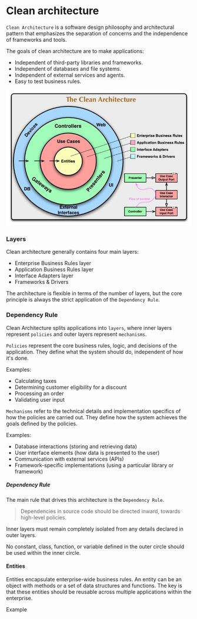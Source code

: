 # Clean architecture

`Clean Architecture` is a software design philosophy and architectural pattern that emphasizes the separation of concerns and the independence of frameworks and tools. 

The goals of clean architecture are to make applications:

- Independent of third-party libraries and frameworks.
- Independent of databases and file systems.
- Independent of external services and agents.
- Easy to test business rules.

![clean arhitecture](images/clean-arhitecture.jpg)

### Layers

Clean architecture generally contains four main layers:

- Enterprise Business Rules layer
- Application Business Rules layer
- Interface Adapters layer
- Frameworks & Drivers

The architecture is flexible in terms of the number of layers, but the core principle is always the strict application of the `Dependency Rule`.

### Dependency Rule
Clean Architecture splits applications into `layers`, where inner layers represent `policies` and outer layers represent `mechanisms`.

`Policies` represent the core business rules, logic, and decisions of the application. They define what the system should do, independent of how it's done.   

Examples:
- Calculating taxes
- Determining customer eligibility for a discount
- Processing an order   
- Validating user input

`Mechanisms` refer to the technical details and implementation specifics of how the policies are carried out. They define how the system achieves the goals defined by the policies.

Examples:
- Database interactions (storing and retrieving data)
- User interface elements (how data is presented to the user)
- Communication with external services (APIs)
- Framework-specific implementations (using a particular library or framework)

##### Dependency Rule
The main rule that drives this architecture is the `Dependency Rule`.
> Dependencies in source code should be directed inward, towards high-level policies.

Inner layers must remain completely isolated from any details declared in outer layers.

No constant, class, function, or variable defined in the outer circle should be used within the inner circle.


#### Entities

Entities encapsulate enterprise-wide business rules. An entity can be an object with methods or a set of data structures and functions. The key is that these entities should be reusable across multiple applications within the enterprise.

Example

<hidden style="display:none">
@startuml

interface IEntity
interface IAggregateRootEntity

IEntity <|-- IAggregateRootEntity

class CustomerEntity {
  Guid id 
  Address address 
  string firstName 
  string secondName 

  void ChangeName(string firstName, string secondName)
  void UpdateCustomerAddress(Address address)
}
IAggregateRootEntity <|-- CustomerEntity

class Address {
  string country
  string city
  string address

  Address(string country, string city, string address)
}

CustomerEntity *-- Address

class OrderEntity
{
  Guid id
  Guid custromerId
  IReadOnlyList<Guid> ProductIds
  decimal totalPrice 
  Discount discount

  void MakeDicount(decimal discount)
  void AddProduct(Guid productId) 
}

IAggregateRootEntity <|-- OrderEntity

class DiscountEntity{
  Guid id
  decimal discount
  void MakeDicount(decimal discount)
}

IEntity <|-- DiscountEntity
OrderEntity *-- DiscountEntity

class ProductEntity{
  id: Guid
  name: string 
  price: decimal

  void ChangePrice(decimal price)
}

IAggregateRootEntity <|-- ProductEntity

@enduml
</hidden>



<svg xmlns="http://www.w3.org/2000/svg" xmlns:xlink="http://www.w3.org/1999/xlink" contentStyleType="text/css" data-diagram-type="CLASS" height="565px" preserveAspectRatio="none" style="width:1054px;height:565px;background:#FFFFFF;" version="1.1" viewBox="0 0 1054 565" width="1054px" zoomAndPan="magnify"><defs/><g><!--class IEntity--><g id="elem_IEntity"><rect codeLine="1" fill="#F1F1F1" height="48" id="IEntity" rx="2.5" ry="2.5" style="stroke:#181818;stroke-width:0.5;" width="77.001" x="778.49" y="7"/><ellipse cx="793.49" cy="23" fill="#B4A7E5" rx="11" ry="11" style="stroke:#181818;stroke-width:1;"/><path d="M789.4119,18.7656 L789.4119,16.6094 L796.8025,16.6094 L796.8025,18.7656 L794.3338,18.7656 L794.3338,26.8438 L796.8025,26.8438 L796.8025,29 L789.4119,29 L789.4119,26.8438 L791.8806,26.8438 L791.8806,18.7656 L789.4119,18.7656 Z " fill="#000000"/><text fill="#000000" font-family="sans-serif" font-size="14" font-style="italic" lengthAdjust="spacing" textLength="45.001" x="807.49" y="27.8467">IEntity</text><line style="stroke:#181818;stroke-width:0.5;" x1="779.49" x2="854.491" y1="39" y2="39"/><line style="stroke:#181818;stroke-width:0.5;" x1="779.49" x2="854.491" y1="47" y2="47"/></g><!--class IAggregateRootEntity--><g id="elem_IAggregateRootEntity"><rect codeLine="2" fill="#F1F1F1" height="48" id="IAggregateRootEntity" rx="2.5" ry="2.5" style="stroke:#181818;stroke-width:0.5;" width="182.6367" x="639.67" y="115"/><ellipse cx="654.67" cy="131" fill="#B4A7E5" rx="11" ry="11" style="stroke:#181818;stroke-width:1;"/><path d="M650.5919,126.7656 L650.5919,124.6094 L657.9825,124.6094 L657.9825,126.7656 L655.5138,126.7656 L655.5138,134.8438 L657.9825,134.8438 L657.9825,137 L650.5919,137 L650.5919,134.8438 L653.0606,134.8438 L653.0606,126.7656 L650.5919,126.7656 Z " fill="#000000"/><text fill="#000000" font-family="sans-serif" font-size="14" font-style="italic" lengthAdjust="spacing" textLength="150.6367" x="668.67" y="135.8467">IAggregateRootEntity</text><line style="stroke:#181818;stroke-width:0.5;" x1="640.67" x2="821.3067" y1="147" y2="147"/><line style="stroke:#181818;stroke-width:0.5;" x1="640.67" x2="821.3067" y1="155" y2="155"/></g><!--class CustomerEntity--><g id="elem_CustomerEntity"><rect codeLine="6" fill="#F1F1F1" height="145.7813" id="CustomerEntity" rx="2.5" ry="2.5" style="stroke:#181818;stroke-width:0.5;" width="409.9746" x="7" y="231.15"/><ellipse cx="153.2993" cy="247.15" fill="#ADD1B2" rx="11" ry="11" style="stroke:#181818;stroke-width:1;"/><path d="M156.2681,252.7906 Q155.6899,253.0875 155.0493,253.2281 Q154.4087,253.3844 153.7056,253.3844 Q151.2056,253.3844 149.8774,251.7437 Q148.5649,250.0875 148.5649,246.9625 Q148.5649,243.8375 149.8774,242.1812 Q151.2056,240.525 153.7056,240.525 Q154.4087,240.525 155.0493,240.6812 Q155.7056,240.8375 156.2681,241.1344 L156.2681,243.8531 Q155.6431,243.275 155.0493,243.0094 Q154.4556,242.7281 153.8306,242.7281 Q152.4868,242.7281 151.7993,243.8062 Q151.1118,244.8687 151.1118,246.9625 Q151.1118,249.0562 151.7993,250.1344 Q152.4868,251.1969 153.8306,251.1969 Q154.4556,251.1969 155.0493,250.9312 Q155.6431,250.65 156.2681,250.0719 L156.2681,252.7906 Z " fill="#000000"/><text fill="#000000" font-family="sans-serif" font-size="14" lengthAdjust="spacing" textLength="108.876" x="173.7993" y="251.9967">CustomerEntity</text><line style="stroke:#181818;stroke-width:0.5;" x1="8" x2="415.9746" y1="263.15" y2="263.15"/><text fill="#000000" font-family="sans-serif" font-size="14" lengthAdjust="spacing" textLength="49.7246" x="13" y="280.1451">Guid id</text><text fill="#000000" font-family="sans-serif" font-size="14" lengthAdjust="spacing" textLength="116.0674" x="13" y="296.442">Address address</text><text fill="#000000" font-family="sans-serif" font-size="14" lengthAdjust="spacing" textLength="113.2988" x="13" y="312.7389">string firstName</text><text fill="#000000" font-family="sans-serif" font-size="14" lengthAdjust="spacing" textLength="135.8711" x="13" y="329.0357">string secondName</text><line style="stroke:#181818;stroke-width:0.5;" x1="8" x2="415.9746" y1="336.3375" y2="336.3375"/><text fill="#000000" font-family="sans-serif" font-size="14" lengthAdjust="spacing" textLength="397.9746" x="13" y="353.3326">void ChangeName(string firstName, string secondName)</text><text fill="#000000" font-family="sans-serif" font-size="14" lengthAdjust="spacing" textLength="336.082" x="13" y="369.6295">void UpdateCustomerAddress(Address address)</text></g><!--class Address--><g id="elem_Address"><rect codeLine="17" fill="#F1F1F1" height="113.1875" id="Address" rx="2.5" ry="2.5" style="stroke:#181818;stroke-width:0.5;" width="365.1582" x="29.41" y="445.08"/><ellipse cx="179.5853" cy="461.08" fill="#ADD1B2" rx="11" ry="11" style="stroke:#181818;stroke-width:1;"/><path d="M182.554,466.7206 Q181.9759,467.0175 181.3353,467.1581 Q180.6947,467.3144 179.9915,467.3144 Q177.4915,467.3144 176.1634,465.6738 Q174.8509,464.0175 174.8509,460.8925 Q174.8509,457.7675 176.1634,456.1113 Q177.4915,454.455 179.9915,454.455 Q180.6947,454.455 181.3353,454.6113 Q181.9915,454.7675 182.554,455.0644 L182.554,457.7831 Q181.929,457.205 181.3353,456.9394 Q180.7415,456.6581 180.1165,456.6581 Q178.7728,456.6581 178.0853,457.7363 Q177.3978,458.7988 177.3978,460.8925 Q177.3978,462.9863 178.0853,464.0644 Q178.7728,465.1269 180.1165,465.1269 Q180.7415,465.1269 181.3353,464.8613 Q181.929,464.58 182.554,464.0019 L182.554,466.7206 Z " fill="#000000"/><text fill="#000000" font-family="sans-serif" font-size="14" lengthAdjust="spacing" textLength="56.3076" x="200.0853" y="465.9267">Address</text><line style="stroke:#181818;stroke-width:0.5;" x1="30.41" x2="393.5682" y1="477.08" y2="477.08"/><text fill="#000000" font-family="sans-serif" font-size="14" lengthAdjust="spacing" textLength="98.1777" x="35.41" y="494.0751">string country</text><text fill="#000000" font-family="sans-serif" font-size="14" lengthAdjust="spacing" textLength="70" x="35.41" y="510.372">string city</text><text fill="#000000" font-family="sans-serif" font-size="14" lengthAdjust="spacing" textLength="99.9482" x="35.41" y="526.6689">string address</text><line style="stroke:#181818;stroke-width:0.5;" x1="30.41" x2="393.5682" y1="533.9706" y2="533.9706"/><text fill="#000000" font-family="sans-serif" font-size="14" lengthAdjust="spacing" textLength="353.1582" x="35.41" y="550.9657">Address(string country, string city, string address)</text></g><!--class OrderEntity--><g id="elem_OrderEntity"><rect codeLine="27" fill="#F1F1F1" height="162.0781" id="OrderEntity" rx="2.5" ry="2.5" style="stroke:#181818;stroke-width:0.5;" width="267.7598" x="452.11" y="223"/><ellipse cx="541.2882" cy="239" fill="#ADD1B2" rx="11" ry="11" style="stroke:#181818;stroke-width:1;"/><path d="M544.257,244.6406 Q543.6788,244.9375 543.0382,245.0781 Q542.3976,245.2344 541.6945,245.2344 Q539.1945,245.2344 537.8663,243.5938 Q536.5538,241.9375 536.5538,238.8125 Q536.5538,235.6875 537.8663,234.0313 Q539.1945,232.375 541.6945,232.375 Q542.3976,232.375 543.0382,232.5313 Q543.6945,232.6875 544.257,232.9844 L544.257,235.7031 Q543.632,235.125 543.0382,234.8594 Q542.4445,234.5781 541.8195,234.5781 Q540.4757,234.5781 539.7882,235.6563 Q539.1007,236.7188 539.1007,238.8125 Q539.1007,240.9063 539.7882,241.9844 Q540.4757,243.0469 541.8195,243.0469 Q542.4445,243.0469 543.0382,242.7813 Q543.632,242.5 544.257,241.9219 L544.257,244.6406 Z " fill="#000000"/><text fill="#000000" font-family="sans-serif" font-size="14" lengthAdjust="spacing" textLength="80.9033" x="561.7882" y="243.8467">OrderEntity</text><line style="stroke:#181818;stroke-width:0.5;" x1="453.11" x2="718.8698" y1="255" y2="255"/><text fill="#000000" font-family="sans-serif" font-size="14" lengthAdjust="spacing" textLength="49.7246" x="458.11" y="271.9951">Guid id</text><text fill="#000000" font-family="sans-serif" font-size="14" lengthAdjust="spacing" textLength="121.6455" x="458.11" y="288.292">Guid custromerId</text><text fill="#000000" font-family="sans-serif" font-size="14" lengthAdjust="spacing" textLength="230.9043" x="458.11" y="304.5889">IReadOnlyList&lt;Guid&gt; ProductIds</text><text fill="#000000" font-family="sans-serif" font-size="14" lengthAdjust="spacing" textLength="126.0547" x="458.11" y="320.8857">decimal totalPrice</text><text fill="#000000" font-family="sans-serif" font-size="14" lengthAdjust="spacing" textLength="125.4805" x="458.11" y="337.1826">Discount discount</text><line style="stroke:#181818;stroke-width:0.5;" x1="453.11" x2="718.8698" y1="344.4844" y2="344.4844"/><text fill="#000000" font-family="sans-serif" font-size="14" lengthAdjust="spacing" textLength="255.7598" x="458.11" y="361.4795">void MakeDicount(decimal discount)</text><text fill="#000000" font-family="sans-serif" font-size="14" lengthAdjust="spacing" textLength="230.1797" x="458.11" y="377.7764">void AddProduct(Guid productId)</text></g><!--class DiscountEntity--><g id="elem_DiscountEntity"><rect codeLine="41" fill="#F1F1F1" height="96.8906" id="DiscountEntity" rx="2.5" ry="2.5" style="stroke:#181818;stroke-width:0.5;" width="267.7598" x="683.11" y="453.23"/><ellipse cx="761.5729" cy="469.23" fill="#ADD1B2" rx="11" ry="11" style="stroke:#181818;stroke-width:1;"/><path d="M764.5416,474.8706 Q763.9635,475.1675 763.3229,475.3081 Q762.6823,475.4644 761.9791,475.4644 Q759.4791,475.4644 758.151,473.8237 Q756.8385,472.1675 756.8385,469.0425 Q756.8385,465.9175 758.151,464.2612 Q759.4791,462.605 761.9791,462.605 Q762.6823,462.605 763.3229,462.7612 Q763.9791,462.9175 764.5416,463.2144 L764.5416,465.9331 Q763.9166,465.355 763.3229,465.0894 Q762.7291,464.8081 762.1041,464.8081 Q760.7604,464.8081 760.0729,465.8862 Q759.3854,466.9487 759.3854,469.0425 Q759.3854,471.1362 760.0729,472.2144 Q760.7604,473.2769 762.1041,473.2769 Q762.7291,473.2769 763.3229,473.0112 Q763.9166,472.73 764.5416,472.1519 L764.5416,474.8706 Z " fill="#000000"/><text fill="#000000" font-family="sans-serif" font-size="14" lengthAdjust="spacing" textLength="102.334" x="782.0729" y="474.0767">DiscountEntity</text><line style="stroke:#181818;stroke-width:0.5;" x1="684.11" x2="949.8698" y1="485.23" y2="485.23"/><text fill="#000000" font-family="sans-serif" font-size="14" lengthAdjust="spacing" textLength="49.7246" x="689.11" y="502.2251">Guid id</text><text fill="#000000" font-family="sans-serif" font-size="14" lengthAdjust="spacing" textLength="119.2119" x="689.11" y="518.522">decimal discount</text><line style="stroke:#181818;stroke-width:0.5;" x1="684.11" x2="949.8698" y1="525.8238" y2="525.8238"/><text fill="#000000" font-family="sans-serif" font-size="14" lengthAdjust="spacing" textLength="255.7598" x="689.11" y="542.8189">void MakeDicount(decimal discount)</text></g><!--class ProductEntity--><g id="elem_ProductEntity"><rect codeLine="50" fill="#F1F1F1" height="113.1875" id="ProductEntity" rx="2.5" ry="2.5" style="stroke:#181818;stroke-width:0.5;" width="239.4863" x="755.24" y="247.45"/><ellipse cx="823.4421" cy="263.45" fill="#ADD1B2" rx="11" ry="11" style="stroke:#181818;stroke-width:1;"/><path d="M826.4109,269.0906 Q825.8328,269.3875 825.1921,269.5281 Q824.5515,269.6844 823.8484,269.6844 Q821.3484,269.6844 820.0203,268.0438 Q818.7078,266.3875 818.7078,263.2625 Q818.7078,260.1375 820.0203,258.4813 Q821.3484,256.825 823.8484,256.825 Q824.5515,256.825 825.1921,256.9813 Q825.8484,257.1375 826.4109,257.4344 L826.4109,260.1531 Q825.7859,259.575 825.1921,259.3094 Q824.5984,259.0281 823.9734,259.0281 Q822.6296,259.0281 821.9421,260.1063 Q821.2546,261.1688 821.2546,263.2625 Q821.2546,265.3563 821.9421,266.4344 Q822.6296,267.4969 823.9734,267.4969 Q824.5984,267.4969 825.1921,267.2313 Q825.7859,266.95 826.4109,266.3719 L826.4109,269.0906 Z " fill="#000000"/><text fill="#000000" font-family="sans-serif" font-size="14" lengthAdjust="spacing" textLength="94.582" x="843.9421" y="268.2967">ProductEntity</text><line style="stroke:#181818;stroke-width:0.5;" x1="756.24" x2="993.7263" y1="279.45" y2="279.45"/><text fill="#000000" font-family="sans-serif" font-size="14" lengthAdjust="spacing" textLength="54.4414" x="761.24" y="296.4451">id: Guid</text><text fill="#000000" font-family="sans-serif" font-size="14" lengthAdjust="spacing" textLength="89.0586" x="761.24" y="312.742">name: string</text><text fill="#000000" font-family="sans-serif" font-size="14" lengthAdjust="spacing" textLength="99.2031" x="761.24" y="329.0389">price: decimal</text><line style="stroke:#181818;stroke-width:0.5;" x1="756.24" x2="993.7263" y1="336.3406" y2="336.3406"/><text fill="#000000" font-family="sans-serif" font-size="14" lengthAdjust="spacing" textLength="227.4863" x="761.24" y="353.3357">void ChangePrice(decimal price)</text></g><!--reverse link IEntity to IAggregateRootEntity--><g id="link_IEntity_IAggregateRootEntity"><path codeLine="4" d="M786.7721,69.2505 C772.4421,86.9205 764.14,97.14 749.82,114.8 " fill="none" id="IEntity-backto-IAggregateRootEntity" style="stroke:#181818;stroke-width:1;"/><polygon fill="none" points="798.11,55.27,782.112,65.4712,791.4323,73.0297,798.11,55.27" style="stroke:#181818;stroke-width:1;"/></g><!--reverse link IAggregateRootEntity to CustomerEntity--><g id="link_IAggregateRootEntity_CustomerEntity"><path codeLine="15" d="M623.7333,168.0787 C564.8033,183.8687 503.63,201.09 434.99,223 C427.25,225.47 419.38,228.04 411.44,230.67 " fill="none" id="IAggregateRootEntity-backto-CustomerEntity" style="stroke:#181818;stroke-width:1;"/><polygon fill="none" points="641.12,163.42,622.1804,162.2831,625.2862,173.8742,641.12,163.42" style="stroke:#181818;stroke-width:1;"/></g><!--reverse link CustomerEntity to Address--><g id="link_CustomerEntity_Address"><path codeLine="25" d="M211.99,389.33 C211.99,411.65 211.99,423.87 211.99,444.89 " fill="none" id="CustomerEntity-backto-Address" style="stroke:#181818;stroke-width:1;"/><polygon fill="#181818" points="211.99,377.33,207.99,383.33,211.99,389.33,215.99,383.33,211.99,377.33" style="stroke:#181818;stroke-width:1;"/></g><!--reverse link IAggregateRootEntity to OrderEntity--><g id="link_IAggregateRootEntity_OrderEntity"><path codeLine="39" d="M698.2509,176.8129 C684.2409,192.5729 676.8,200.94 657.49,222.65 " fill="none" id="IAggregateRootEntity-backto-OrderEntity" style="stroke:#181818;stroke-width:1;"/><polygon fill="none" points="710.21,163.36,693.7666,172.8265,702.7352,180.7993,710.21,163.36" style="stroke:#181818;stroke-width:1;"/></g><!--reverse link IEntity to DiscountEntity--><g id="link_IEntity_DiscountEntity"><path codeLine="47" d="M870.1552,65.3521 C917.3252,96.7421 980.22,147.43 1011.99,223 C1039.9,289.41 1047.65,322.49 1011.99,385.08 C995.72,413.64 969.32,435.86 941.13,452.85 " fill="none" id="IEntity-backto-DiscountEntity" style="stroke:#181818;stroke-width:1;"/><polygon fill="none" points="855.17,55.38,866.8312,70.3472,873.4793,60.3571,855.17,55.38" style="stroke:#181818;stroke-width:1;"/></g><!--reverse link OrderEntity to DiscountEntity--><g id="link_OrderEntity_DiscountEntity"><path codeLine="48" d="M690.0981,393.2143 C717.1081,416.0843 736.5,432.51 760.44,452.78 " fill="none" id="OrderEntity-backto-DiscountEntity" style="stroke:#181818;stroke-width:1;"/><polygon fill="#181818" points="680.94,385.46,682.9342,392.3899,690.0981,393.2143,688.1038,386.2845,680.94,385.46" style="stroke:#181818;stroke-width:1;"/></g><!--reverse link IAggregateRootEntity to ProductEntity--><g id="link_IAggregateRootEntity_ProductEntity"><path codeLine="58" d="M763.5358,176.8513 C782.7458,198.6013 800.21,218.38 825.49,247 " fill="none" id="IAggregateRootEntity-backto-ProductEntity" style="stroke:#181818;stroke-width:1;"/><polygon fill="none" points="751.62,163.36,759.0387,180.8232,768.0328,172.8794,751.62,163.36" style="stroke:#181818;stroke-width:1;"/></g><!--SRC=[ZPBTQiCm38Nl_HI-J4Rx0gKCIZj6O5jBOGzWR3SpJUrYAuFIzTqdEtP-l7KC0d5EZgHFafK6QG-CIrezQL1m8MfGLdLjPSr0xes1-9j47rr-pUTtBBnXpj5rwy2Sf8t-Aw7qkLM2ueF7bH1Meel5DqeEhD8rFIZhu8sTv4XpaXijEX7LJuD9rXzCrz9hHHuv-nbNfh3tiq3S11SnYWod93VoMszTrzFEKhyfnNN0vgRLO2yZmVlxhrYC3ECefe6pSTmi2_EC91lo0zAjKjOEQsj5JphQGJfnJ61zXifBrLuoiTNDvKKvM7h38zrP8reEbN1e49Ah4sie663DpYeUjhHHBX1J4G_zabxPKMvKq8eKcqpzIf0u5Ya2qpbLBAdlyVuYnht5TXDAfquRpW7-1tdBxloq0XanXF5dloDMx6-WKc8HoF2eyNekqdBn- -p7kaYqsNqFC-yfWxNyUqYJqjy0]--></g></svg>


#### Use Cases

This layer houses the *application-specific logic*. It organizes the flow of data into the Entities. After the Entities apply business rules on the data within the Entities layer, the Use Case layer passes out the handled data to the outer layer.

Any changes in `Application Business Rules layer` will not affect code in `Enterprise Business Rules layer`.

At the same time, the `Application Business Rules layer` knows nothing about outer layers. <br>
This layer operates on interfaces, whose implementations reside in other layers.<br>
It doesn't know about how the `ImageService` saves images or how the `AppDbContext` saves data in the database.


Example

<hidden style="display:none">
@startuml

interface IAppDbContext{
    IRepository<Cusomer> Customers {get; set;}
    IRepository<Order> Orders {get; set;}
    IRepository<Product> Products {get; set;}
}

interface IImageService{
    byte[] LoadImage(Guid imageId)
}


package CustomerUseCases{

  class CustomerOrderDto {
    Guid customerId
    decimal totalPrice 
  }
  interface ICustomerService{
   Guid AddCustomer(string firstName, string secondName)
   void UpdateCustomerAddress(Guid customerId, string country, string city, string address)
 }

  class CustomerService{
   IAppDbContext cotext

   CustomerService(IAppDbContext cotext)
   Guid AddCustomer(string firstName, string secondName)
   void UpdateCustomerAddress(Guid customerId, string country, string city, string address)
  }

  ICustomerService <|-- CustomerService
  CustomerOrderDto .. CustomerService
}

package ProductUseCases{ 
 class ProductDto {
  Guid productId
  string name
 }

 interface IProductService{
   Task<Guid> AddProduct(string name, decimal price)
   Task<ProductDto> ListProducts(int skip, int top)
 }

 class ProductService{
   IAppDbContext cotext
   IImageService imageService

   ProductService(IAppDbContext cotext, IImageService imageService)    
   Task<Guid> AddProduct(string name, decimal price)
   Task<ProductDto> ListProducts(int skip, int top)
 }

 IProductService <|-- ProductService
 ProductDto .. ProductService 
}

IAppDbContext .down. CustomerService
IAppDbContext .down. ProductService
IImageService .down. ProductService

@enduml
</hidden>

<div style="overflow-y: auto">

<svg xmlns="http://www.w3.org/2000/svg" xmlns:xlink="http://www.w3.org/1999/xlink" contentStyleType="text/css" data-diagram-type="CLASS" height="342px" preserveAspectRatio="none" style="width:2090px;height:342px;background:#FFFFFF;" version="1.1" viewBox="0 0 2090 342" width="2090px" zoomAndPan="magnify"><defs/><g><!--cluster CustomerUseCases--><g id="cluster_CustomerUseCases"><path d="M8.5,6 L160.4512,6 A3.75,3.75 0 0 1 162.9512,8.5 L169.9512,28.2969 L877.5,28.2969 A2.5,2.5 0 0 1 880,30.7969 L880,324.58 A2.5,2.5 0 0 1 877.5,327.08 L8.5,327.08 A2.5,2.5 0 0 1 6,324.58 L6,8.5 A2.5,2.5 0 0 1 8.5,6 " fill="none" style="stroke:#000000;stroke-width:1.5;"/><line style="stroke:#000000;stroke-width:1.5;" x1="6" x2="169.9512" y1="28.2969" y2="28.2969"/><text fill="#000000" font-family="sans-serif" font-size="14" font-weight="bold" lengthAdjust="spacing" textLength="150.9512" x="10" y="20.9951">CustomerUseCases</text></g><!--cluster ProductUseCases--><g id="cluster_ProductUseCases"><path d="M1258.5,6 L1396.3418,6 A3.75,3.75 0 0 1 1398.8418,8.5 L1405.8418,28.2969 L1820.5,28.2969 A2.5,2.5 0 0 1 1823,30.7969 L1823,332.73 A2.5,2.5 0 0 1 1820.5,335.23 L1258.5,335.23 A2.5,2.5 0 0 1 1256,332.73 L1256,8.5 A2.5,2.5 0 0 1 1258.5,6 " fill="none" style="stroke:#000000;stroke-width:1.5;"/><line style="stroke:#000000;stroke-width:1.5;" x1="1256" x2="1405.8418" y1="28.2969" y2="28.2969"/><text fill="#000000" font-family="sans-serif" font-size="14" font-weight="bold" lengthAdjust="spacing" textLength="136.8418" x="1260" y="20.9951">ProductUseCases</text></g><!--class CustomerOrderDto--><g id="elem_CustomerOrderDto"><rect codeLine="14" fill="#F1F1F1" height="80.5938" id="CustomerOrderDto" rx="2.5" ry="2.5" style="stroke:#181818;stroke-width:0.5;" width="164.8701" x="21.56" y="41"/><ellipse cx="36.56" cy="57" fill="#ADD1B2" rx="11" ry="11" style="stroke:#181818;stroke-width:1;"/><path d="M39.5288,62.6406 Q38.9506,62.9375 38.31,63.0781 Q37.6694,63.2344 36.9663,63.2344 Q34.4663,63.2344 33.1381,61.5938 Q31.8256,59.9375 31.8256,56.8125 Q31.8256,53.6875 33.1381,52.0313 Q34.4663,50.375 36.9663,50.375 Q37.6694,50.375 38.31,50.5313 Q38.9663,50.6875 39.5288,50.9844 L39.5288,53.7031 Q38.9038,53.125 38.31,52.8594 Q37.7163,52.5781 37.0913,52.5781 Q35.7475,52.5781 35.06,53.6563 Q34.3725,54.7188 34.3725,56.8125 Q34.3725,58.9063 35.06,59.9844 Q35.7475,61.0469 37.0913,61.0469 Q37.7163,61.0469 38.31,60.7813 Q38.9038,60.5 39.5288,59.9219 L39.5288,62.6406 Z " fill="#000000"/><text fill="#000000" font-family="sans-serif" font-size="14" lengthAdjust="spacing" textLength="132.8701" x="50.56" y="61.8467">CustomerOrderDto</text><line style="stroke:#181818;stroke-width:0.5;" x1="22.56" x2="185.4301" y1="73" y2="73"/><text fill="#000000" font-family="sans-serif" font-size="14" lengthAdjust="spacing" textLength="115.8896" x="27.56" y="89.9951">Guid customerId</text><text fill="#000000" font-family="sans-serif" font-size="14" lengthAdjust="spacing" textLength="126.0547" x="27.56" y="106.292">decimal totalPrice</text><line style="stroke:#181818;stroke-width:0.5;" x1="22.56" x2="185.4301" y1="113.5938" y2="113.5938"/></g><!--class ICustomerService--><g id="elem_ICustomerService"><rect codeLine="18" fill="#F1F1F1" height="80.5938" id="ICustomerService" rx="2.5" ry="2.5" style="stroke:#181818;stroke-width:0.5;" width="642.7314" x="221.63" y="41"/><ellipse cx="476.8087" cy="57" fill="#B4A7E5" rx="11" ry="11" style="stroke:#181818;stroke-width:1;"/><path d="M472.7306,52.7656 L472.7306,50.6094 L480.1212,50.6094 L480.1212,52.7656 L477.6525,52.7656 L477.6525,60.8438 L480.1212,60.8438 L480.1212,63 L472.7306,63 L472.7306,60.8438 L475.1993,60.8438 L475.1993,52.7656 L472.7306,52.7656 Z " fill="#000000"/><text fill="#000000" font-family="sans-serif" font-size="14" font-style="italic" lengthAdjust="spacing" textLength="123.874" x="497.3087" y="61.8467">ICustomerService</text><line style="stroke:#181818;stroke-width:0.5;" x1="222.63" x2="863.3614" y1="73" y2="73"/><line style="stroke:#181818;stroke-width:0.5;" x1="222.63" x2="863.3614" y1="81" y2="81"/><text fill="#000000" font-family="sans-serif" font-size="14" lengthAdjust="spacing" textLength="401.2969" x="227.63" y="97.9951">Guid AddCustomer(string firstName, string secondName)</text><text fill="#000000" font-family="sans-serif" font-size="14" lengthAdjust="spacing" textLength="630.7314" x="227.63" y="114.292">void UpdateCustomerAddress(Guid customerId, string country, string city, string address)</text></g><!--class CustomerService--><g id="elem_CustomerService"><rect codeLine="23" fill="#F1F1F1" height="113.1875" id="CustomerService" rx="2.5" ry="2.5" style="stroke:#181818;stroke-width:0.5;" width="642.7314" x="221.63" y="197.89"/><ellipse cx="478.8732" cy="213.89" fill="#ADD1B2" rx="11" ry="11" style="stroke:#181818;stroke-width:1;"/><path d="M481.8419,219.5306 Q481.2638,219.8275 480.6232,219.9681 Q479.9825,220.1244 479.2794,220.1244 Q476.7794,220.1244 475.4513,218.4838 Q474.1388,216.8275 474.1388,213.7025 Q474.1388,210.5775 475.4513,208.9213 Q476.7794,207.265 479.2794,207.265 Q479.9825,207.265 480.6232,207.4213 Q481.2794,207.5775 481.8419,207.8744 L481.8419,210.5931 Q481.2169,210.015 480.6232,209.7494 Q480.0294,209.4681 479.4044,209.4681 Q478.0607,209.4681 477.3732,210.5463 Q476.6857,211.6088 476.6857,213.7025 Q476.6857,215.7963 477.3732,216.8744 Q478.0607,217.9369 479.4044,217.9369 Q480.0294,217.9369 480.6232,217.6713 Q481.2169,217.39 481.8419,216.8119 L481.8419,219.5306 Z " fill="#000000"/><text fill="#000000" font-family="sans-serif" font-size="14" lengthAdjust="spacing" textLength="119.7451" x="499.3732" y="218.7367">CustomerService</text><line style="stroke:#181818;stroke-width:0.5;" x1="222.63" x2="863.3614" y1="229.89" y2="229.89"/><text fill="#000000" font-family="sans-serif" font-size="14" lengthAdjust="spacing" textLength="154.8271" x="227.63" y="246.8851">IAppDbContext cotext</text><line style="stroke:#181818;stroke-width:0.5;" x1="222.63" x2="863.3614" y1="254.1869" y2="254.1869"/><text fill="#000000" font-family="sans-serif" font-size="14" lengthAdjust="spacing" textLength="285.4961" x="227.63" y="271.182">CustomerService(IAppDbContext cotext)</text><text fill="#000000" font-family="sans-serif" font-size="14" lengthAdjust="spacing" textLength="401.2969" x="227.63" y="287.4789">Guid AddCustomer(string firstName, string secondName)</text><text fill="#000000" font-family="sans-serif" font-size="14" lengthAdjust="spacing" textLength="630.7314" x="227.63" y="303.7757">void UpdateCustomerAddress(Guid customerId, string country, string city, string address)</text></g><!--class ProductDto--><g id="elem_ProductDto"><rect codeLine="36" fill="#F1F1F1" height="80.5938" id="ProductDto" rx="2.5" ry="2.5" style="stroke:#181818;stroke-width:0.5;" width="116.1182" x="1271.94" y="41"/><ellipse cx="1289.448" cy="57" fill="#ADD1B2" rx="11" ry="11" style="stroke:#181818;stroke-width:1;"/><path d="M1292.4167,62.6406 Q1291.8386,62.9375 1291.198,63.0781 Q1290.5573,63.2344 1289.8542,63.2344 Q1287.3542,63.2344 1286.0261,61.5938 Q1284.7136,59.9375 1284.7136,56.8125 Q1284.7136,53.6875 1286.0261,52.0313 Q1287.3542,50.375 1289.8542,50.375 Q1290.5573,50.375 1291.198,50.5313 Q1291.8542,50.6875 1292.4167,50.9844 L1292.4167,53.7031 Q1291.7917,53.125 1291.198,52.8594 Q1290.6042,52.5781 1289.9792,52.5781 Q1288.6355,52.5781 1287.948,53.6563 Q1287.2605,54.7188 1287.2605,56.8125 Q1287.2605,58.9063 1287.948,59.9844 Q1288.6355,61.0469 1289.9792,61.0469 Q1290.6042,61.0469 1291.198,60.7813 Q1291.7917,60.5 1292.4167,59.9219 L1292.4167,62.6406 Z " fill="#000000"/><text fill="#000000" font-family="sans-serif" font-size="14" lengthAdjust="spacing" textLength="78.5449" x="1304.0053" y="61.8467">ProductDto</text><line style="stroke:#181818;stroke-width:0.5;" x1="1272.94" x2="1387.0582" y1="73" y2="73"/><text fill="#000000" font-family="sans-serif" font-size="14" lengthAdjust="spacing" textLength="104.1182" x="1277.94" y="89.9951">Guid productId</text><text fill="#000000" font-family="sans-serif" font-size="14" lengthAdjust="spacing" textLength="84.3418" x="1277.94" y="106.292">string name</text><line style="stroke:#181818;stroke-width:0.5;" x1="1272.94" x2="1387.0582" y1="113.5938" y2="113.5938"/></g><!--class IProductService--><g id="elem_IProductService"><rect codeLine="41" fill="#F1F1F1" height="80.5938" id="IProductService" rx="2.5" ry="2.5" style="stroke:#181818;stroke-width:0.5;" width="384.6543" x="1422.67" y="41"/><ellipse cx="1555.9571" cy="57" fill="#B4A7E5" rx="11" ry="11" style="stroke:#181818;stroke-width:1;"/><path d="M1551.879,52.7656 L1551.879,50.6094 L1559.2696,50.6094 L1559.2696,52.7656 L1556.8009,52.7656 L1556.8009,60.8438 L1559.2696,60.8438 L1559.2696,63 L1551.879,63 L1551.879,60.8438 L1554.3477,60.8438 L1554.3477,52.7656 L1551.879,52.7656 Z " fill="#000000"/><text fill="#000000" font-family="sans-serif" font-size="14" font-style="italic" lengthAdjust="spacing" textLength="109.5801" x="1576.4571" y="61.8467">IProductService</text><line style="stroke:#181818;stroke-width:0.5;" x1="1423.67" x2="1806.3243" y1="73" y2="73"/><line style="stroke:#181818;stroke-width:0.5;" x1="1423.67" x2="1806.3243" y1="81" y2="81"/><text fill="#000000" font-family="sans-serif" font-size="14" lengthAdjust="spacing" textLength="372.6543" x="1428.67" y="97.9951">Task&lt;Guid&gt; AddProduct(string name, decimal price)</text><text fill="#000000" font-family="sans-serif" font-size="14" lengthAdjust="spacing" textLength="340.8125" x="1428.67" y="114.292">Task&lt;ProductDto&gt; ListProducts(int skip, int top)</text></g><!--class ProductService--><g id="elem_ProductService"><rect codeLine="46" fill="#F1F1F1" height="129.4844" id="ProductService" rx="2.5" ry="2.5" style="stroke:#181818;stroke-width:0.5;" width="491.6162" x="1293.19" y="189.75"/><ellipse cx="1482.0225" cy="205.75" fill="#ADD1B2" rx="11" ry="11" style="stroke:#181818;stroke-width:1;"/><path d="M1484.9913,211.3906 Q1484.4131,211.6875 1483.7725,211.8281 Q1483.1319,211.9844 1482.4288,211.9844 Q1479.9288,211.9844 1478.6006,210.3438 Q1477.2881,208.6875 1477.2881,205.5625 Q1477.2881,202.4375 1478.6006,200.7813 Q1479.9288,199.125 1482.4288,199.125 Q1483.1319,199.125 1483.7725,199.2813 Q1484.4288,199.4375 1484.9913,199.7344 L1484.9913,202.4531 Q1484.3663,201.875 1483.7725,201.6094 Q1483.1788,201.3281 1482.5538,201.3281 Q1481.21,201.3281 1480.5225,202.4063 Q1479.835,203.4688 1479.835,205.5625 Q1479.835,207.6563 1480.5225,208.7344 Q1481.21,209.7969 1482.5538,209.7969 Q1483.1788,209.7969 1483.7725,209.5313 Q1484.3663,209.25 1484.9913,208.6719 L1484.9913,211.3906 Z " fill="#000000"/><text fill="#000000" font-family="sans-serif" font-size="14" lengthAdjust="spacing" textLength="105.4512" x="1502.5225" y="210.5967">ProductService</text><line style="stroke:#181818;stroke-width:0.5;" x1="1294.19" x2="1783.8062" y1="221.75" y2="221.75"/><text fill="#000000" font-family="sans-serif" font-size="14" lengthAdjust="spacing" textLength="154.8271" x="1299.19" y="238.7451">IAppDbContext cotext</text><text fill="#000000" font-family="sans-serif" font-size="14" lengthAdjust="spacing" textLength="199.5137" x="1299.19" y="255.042">IImageService imageService</text><line style="stroke:#181818;stroke-width:0.5;" x1="1294.19" x2="1783.8062" y1="262.3438" y2="262.3438"/><text fill="#000000" font-family="sans-serif" font-size="14" lengthAdjust="spacing" textLength="479.6162" x="1299.19" y="279.3389">ProductService(IAppDbContext cotext, IImageService imageService)</text><text fill="#000000" font-family="sans-serif" font-size="14" lengthAdjust="spacing" textLength="372.6543" x="1299.19" y="295.6357">Task&lt;Guid&gt; AddProduct(string name, decimal price)</text><text fill="#000000" font-family="sans-serif" font-size="14" lengthAdjust="spacing" textLength="340.8125" x="1299.19" y="311.9326">Task&lt;ProductDto&gt; ListProducts(int skip, int top)</text></g><!--class IAppDbContext--><g id="elem_IAppDbContext"><rect codeLine="1" fill="#F1F1F1" height="96.8906" id="IAppDbContext" rx="2.5" ry="2.5" style="stroke:#181818;stroke-width:0.5;" width="337.459" x="899.27" y="32.86"/><ellipse cx="1010.6308" cy="48.86" fill="#B4A7E5" rx="11" ry="11" style="stroke:#181818;stroke-width:1;"/><path d="M1006.5527,44.6256 L1006.5527,42.4694 L1013.9433,42.4694 L1013.9433,44.6256 L1011.4746,44.6256 L1011.4746,52.7038 L1013.9433,52.7038 L1013.9433,54.86 L1006.5527,54.86 L1006.5527,52.7038 L1009.0215,52.7038 L1009.0215,44.6256 L1006.5527,44.6256 Z " fill="#000000"/><text fill="#000000" font-family="sans-serif" font-size="14" font-style="italic" lengthAdjust="spacing" textLength="106.2373" x="1031.1308" y="53.7067">IAppDbContext</text><line style="stroke:#181818;stroke-width:0.5;" x1="900.27" x2="1235.729" y1="64.86" y2="64.86"/><text fill="#000000" font-family="sans-serif" font-size="14" lengthAdjust="spacing" textLength="325.459" x="905.27" y="81.8551">IRepository&lt;Cusomer&gt; Customers {get; set;}</text><text fill="#000000" font-family="sans-serif" font-size="14" lengthAdjust="spacing" textLength="275.0029" x="905.27" y="98.152">IRepository&lt;Order&gt; Orders {get; set;}</text><text fill="#000000" font-family="sans-serif" font-size="14" lengthAdjust="spacing" textLength="302.3604" x="905.27" y="114.4489">IRepository&lt;Product&gt; Products {get; set;}</text><line style="stroke:#181818;stroke-width:0.5;" x1="900.27" x2="1235.729" y1="121.7506" y2="121.7506"/></g><!--class IImageService--><g id="elem_IImageService"><rect codeLine="7" fill="#F1F1F1" height="64.2969" id="IImageService" rx="2.5" ry="2.5" style="stroke:#181818;stroke-width:0.5;" width="240.8193" x="1842.59" y="49.15"/><ellipse cx="1908.8918" cy="65.15" fill="#B4A7E5" rx="11" ry="11" style="stroke:#181818;stroke-width:1;"/><path d="M1904.8136,60.9156 L1904.8136,58.7594 L1912.2043,58.7594 L1912.2043,60.9156 L1909.7355,60.9156 L1909.7355,68.9938 L1912.2043,68.9938 L1912.2043,71.15 L1904.8136,71.15 L1904.8136,68.9938 L1907.2824,68.9938 L1907.2824,60.9156 L1904.8136,60.9156 Z " fill="#000000"/><text fill="#000000" font-family="sans-serif" font-size="14" font-style="italic" lengthAdjust="spacing" textLength="99.7158" x="1929.3918" y="69.9967">IImageService</text><line style="stroke:#181818;stroke-width:0.5;" x1="1843.59" x2="2082.4093" y1="81.15" y2="81.15"/><line style="stroke:#181818;stroke-width:0.5;" x1="1843.59" x2="2082.4093" y1="89.15" y2="89.15"/><text fill="#000000" font-family="sans-serif" font-size="14" lengthAdjust="spacing" textLength="228.8193" x="1848.59" y="106.1451">byte[] LoadImage(Guid imageId)</text></g><!--reverse link ICustomerService to CustomerService--><g id="link_ICustomerService_CustomerService"><path codeLine="31" d="M543,140 C543,162.43 543,172.81 543,197.46 " fill="none" id="ICustomerService-backto-CustomerService" style="stroke:#181818;stroke-width:1;"/><polygon fill="none" points="543,122,537,140,549,140,543,122" style="stroke:#181818;stroke-width:1;"/></g><!--link CustomerOrderDto to CustomerService--><g id="link_CustomerOrderDto_CustomerService"><path codeLine="32" d="M186.13,122.01 C192.15,124.69 198.15,127.3 204,129.75 C260.78,153.52 323.91,177.27 380.15,197.52 " fill="none" id="CustomerOrderDto-CustomerService" style="stroke:#181818;stroke-width:1;stroke-dasharray:7.0,7.0;"/></g><!--reverse link IProductService to ProductService--><g id="link_IProductService_ProductService"><path codeLine="55" d="M1590.0671,138.452 C1581.1671,158.502 1577.45,166.88 1567.39,189.53 " fill="none" id="IProductService-backto-ProductService" style="stroke:#181818;stroke-width:1;"/><polygon fill="none" points="1597.37,122,1584.5831,136.0177,1595.5511,140.8863,1597.37,122" style="stroke:#181818;stroke-width:1;"/></g><!--link ProductDto to ProductService--><g id="link_ProductDto_ProductService"><path codeLine="56" d="M1378.47,122 C1402.95,142.05 1433.26,166.88 1460.92,189.53 " fill="none" id="ProductDto-ProductService" style="stroke:#181818;stroke-width:1;stroke-dasharray:7.0,7.0;"/></g><!--link IAppDbContext to CustomerService--><g id="link_IAppDbContext_CustomerService"><path codeLine="59" d="M921.06,130.21 C857.05,151.08 781.6,175.69 714.99,197.41 " fill="none" id="IAppDbContext-CustomerService" style="stroke:#181818;stroke-width:1;stroke-dasharray:7.0,7.0;"/></g><!--link IAppDbContext to ProductService--><g id="link_IAppDbContext_ProductService"><path codeLine="60" d="M1199.83,130.21 C1250.17,148.51 1308.42,169.68 1362.28,189.26 " fill="none" id="IAppDbContext-ProductService" style="stroke:#181818;stroke-width:1;stroke-dasharray:7.0,7.0;"/></g><!--link IImageService to ProductService--><g id="link_IImageService_ProductService"><path codeLine="61" d="M1884.74,113.9 C1832.45,135.01 1761.83,163.52 1698.04,189.28 " fill="none" id="IImageService-ProductService" style="stroke:#181818;stroke-width:1;stroke-dasharray:7.0,7.0;"/></g><!--SRC=[pLFBQYin3DtFLsWv0sb-e25GKYW3fIrzh2vTkBORJ9AniPos8Ss_NsdiUOVUtQLPP6pfwFX8FZPLqFvTI0tbbNFNRojBWQzmp81-vQDs5asm_h1OxT7kj5y2BGAl48vh7Iu1wUyqWTzxnU3wypFomLkrbs49QJ54dxBCT1BBdLZh9-q_ZDHHujiXw3-lS6k5gfFvpTueCBmiLS7bcHDoGzjM-0lgbK2DnumOv5OWjgbQxdMm4CbhBfbofQfZIajYtqAmGMmVF0a1YdDRFPqDNrzgJNQbL9FBCNXJhU7TU0ntOgTda2AefQqKXmek_B1K-EAK2Bgf9Hgl4VEHm9P1sdqL_A7Rcz1jH2mcxjDq0dt50qSG9t-uOWpEpm6BNzfpR7fyGx3ulhWOzvN1r1Zp-GHrwYoMBDmwZAmHnviIZRNg7boCrRvACYlgFrvBpqofjdyppm8t2oPPydGJ8E-Hp5gVEhPeqHPrGfPmQp0qZowd0m4tnituQ7AtI_uOwF-dEpZUVwJn9JQJulIGwQnrPZzm5Fm6__C8HZSGlJACPVqR9e-CAjWZmqxdodvMKo-T1OsE6WxdBEOl]--></g></svg>

</div>


### Interface Adapters

The `Interface Adapters layer` acts as a bridge between external resources (like the Web or a Database) and the `Application Business Rules layer`, converting data into a format that the `Application Business Rules layer` can understand.<br>
For the `Web`: This layer can contain code related to the MVC pattern, including controllers, views, and models.<br>
For the `Database`: This layer can contain code that loads data from the Database.<br>
For the `external service`: This layer can contain code that interacts with services from other web applications.

Example

<hidden style="display:none">
@startuml

package MSSqlDatabase{

  class AppDbContext{
    IRepository<Cusomer> Customers {get; set;}
    IRepository<Order> Orders {get; set;}
    IRepository<Product> Products {get; set;}
  }
}

package ExternalWebServices{
  class ImageService{
    byte[] LoadImage(Guid imageId)
  }
}

package MVC{
  class UpdateCustomerAddressView{
  <html>@city</html>
  ...
  }

  class UpdateCustomerAddressViewModel{
    Guid customerId
    string country 
    string city
    string address
  }
  class CustomerController{
    Task<IActionResult> ChangeFirstName([FromBody]UpdateCustomerAddress model)
  }
}

@enduml
</hidden>


<div style="overflow-y: auto">

<svg xmlns="http://www.w3.org/2000/svg" xmlns:xlink="http://www.w3.org/1999/xlink" contentStyleType="text/css" data-diagram-type="CLASS" height="301px" preserveAspectRatio="none" style="width:1341px;height:301px;background:#FFFFFF;" version="1.1" viewBox="0 0 1341 301" width="1341px" zoomAndPan="magnify"><defs/><g><!--cluster MSSqlDatabase--><g id="cluster_MSSqlDatabase"><path d="M670.5,14.14 L794.9229,14.14 A3.75,3.75 0 0 1 797.4229,16.64 L804.4229,36.4369 L1035.5,36.4369 A2.5,2.5 0 0 1 1038,38.9369 L1038,159.53 A2.5,2.5 0 0 1 1035.5,162.03 L670.5,162.03 A2.5,2.5 0 0 1 668,159.53 L668,16.64 A2.5,2.5 0 0 1 670.5,14.14 " fill="none" style="stroke:#000000;stroke-width:1.5;"/><line style="stroke:#000000;stroke-width:1.5;" x1="668" x2="804.4229" y1="36.4369" y2="36.4369"/><text fill="#000000" font-family="sans-serif" font-size="14" font-weight="bold" lengthAdjust="spacing" textLength="123.4229" x="672" y="29.1351">MSSqlDatabase</text></g><!--cluster ExternalWebServices--><g id="cluster_ExternalWebServices"><path d="M1064.5,30.44 L1232.8916,30.44 A3.75,3.75 0 0 1 1235.3916,32.94 L1242.3916,52.7369 L1331.5,52.7369 A2.5,2.5 0 0 1 1334,55.2369 L1334,143.24 A2.5,2.5 0 0 1 1331.5,145.74 L1064.5,145.74 A2.5,2.5 0 0 1 1062,143.24 L1062,32.94 A2.5,2.5 0 0 1 1064.5,30.44 " fill="none" style="stroke:#000000;stroke-width:1.5;"/><line style="stroke:#000000;stroke-width:1.5;" x1="1062" x2="1242.3916" y1="52.7369" y2="52.7369"/><text fill="#000000" font-family="sans-serif" font-size="14" font-weight="bold" lengthAdjust="spacing" textLength="167.3916" x="1066" y="45.4351">ExternalWebServices</text></g><!--cluster MVC--><g id="cluster_MVC"><path d="M8.5,6 L44.541,6 A3.75,3.75 0 0 1 47.041,8.5 L54.041,28.2969 L641.5,28.2969 A2.5,2.5 0 0 1 644,30.7969 L644,291.98 A2.5,2.5 0 0 1 641.5,294.48 L8.5,294.48 A2.5,2.5 0 0 1 6,291.98 L6,8.5 A2.5,2.5 0 0 1 8.5,6 " fill="none" style="stroke:#000000;stroke-width:1.5;"/><line style="stroke:#000000;stroke-width:1.5;" x1="6" x2="54.041" y1="28.2969" y2="28.2969"/><text fill="#000000" font-family="sans-serif" font-size="14" font-weight="bold" lengthAdjust="spacing" textLength="35.041" x="10" y="20.9951">MVC</text></g><!--class AppDbContext--><g id="elem_AppDbContext"><rect codeLine="3" fill="#F1F1F1" height="96.8906" id="AppDbContext" rx="2.5" ry="2.5" style="stroke:#181818;stroke-width:0.5;" width="337.459" x="684.27" y="49.14"/><ellipse cx="797.6953" cy="65.14" fill="#ADD1B2" rx="11" ry="11" style="stroke:#181818;stroke-width:1;"/><path d="M800.664,70.7806 Q800.0859,71.0775 799.4453,71.2181 Q798.8047,71.3744 798.1015,71.3744 Q795.6015,71.3744 794.2734,69.7338 Q792.9609,68.0775 792.9609,64.9525 Q792.9609,61.8275 794.2734,60.1713 Q795.6015,58.515 798.1015,58.515 Q798.8047,58.515 799.4453,58.6713 Q800.1015,58.8275 800.664,59.1244 L800.664,61.8431 Q800.039,61.265 799.4453,60.9994 Q798.8515,60.7181 798.2265,60.7181 Q796.8828,60.7181 796.1953,61.7963 Q795.5078,62.8588 795.5078,64.9525 Q795.5078,67.0463 796.1953,68.1244 Q796.8828,69.1869 798.2265,69.1869 Q798.8515,69.1869 799.4453,68.9213 Q800.039,68.64 800.664,68.0619 L800.664,70.7806 Z " fill="#000000"/><text fill="#000000" font-family="sans-serif" font-size="14" lengthAdjust="spacing" textLength="102.1084" x="818.1953" y="69.9867">AppDbContext</text><line style="stroke:#181818;stroke-width:0.5;" x1="685.27" x2="1020.729" y1="81.14" y2="81.14"/><text fill="#000000" font-family="sans-serif" font-size="14" lengthAdjust="spacing" textLength="325.459" x="690.27" y="98.1351">IRepository&lt;Cusomer&gt; Customers {get; set;}</text><text fill="#000000" font-family="sans-serif" font-size="14" lengthAdjust="spacing" textLength="275.0029" x="690.27" y="114.432">IRepository&lt;Order&gt; Orders {get; set;}</text><text fill="#000000" font-family="sans-serif" font-size="14" lengthAdjust="spacing" textLength="302.3604" x="690.27" y="130.7289">IRepository&lt;Product&gt; Products {get; set;}</text><line style="stroke:#181818;stroke-width:0.5;" x1="685.27" x2="1020.729" y1="138.0306" y2="138.0306"/></g><!--class ImageService--><g id="elem_ImageService"><rect codeLine="11" fill="#F1F1F1" height="64.2969" id="ImageService" rx="2.5" ry="2.5" style="stroke:#181818;stroke-width:0.5;" width="240.8193" x="1077.59" y="65.44"/><ellipse cx="1145.9562" cy="81.44" fill="#ADD1B2" rx="11" ry="11" style="stroke:#181818;stroke-width:1;"/><path d="M1148.925,87.0806 Q1148.3468,87.3775 1147.7062,87.5181 Q1147.0656,87.6744 1146.3625,87.6744 Q1143.8625,87.6744 1142.5343,86.0338 Q1141.2218,84.3775 1141.2218,81.2525 Q1141.2218,78.1275 1142.5343,76.4713 Q1143.8625,74.815 1146.3625,74.815 Q1147.0656,74.815 1147.7062,74.9713 Q1148.3625,75.1275 1148.925,75.4244 L1148.925,78.1431 Q1148.3,77.565 1147.7062,77.2994 Q1147.1125,77.0181 1146.4875,77.0181 Q1145.1437,77.0181 1144.4562,78.0963 Q1143.7687,79.1588 1143.7687,81.2525 Q1143.7687,83.3463 1144.4562,84.4244 Q1145.1437,85.4869 1146.4875,85.4869 Q1147.1125,85.4869 1147.7062,85.2213 Q1148.3,84.94 1148.925,84.3619 L1148.925,87.0806 Z " fill="#000000"/><text fill="#000000" font-family="sans-serif" font-size="14" lengthAdjust="spacing" textLength="95.5869" x="1166.4562" y="86.2867">ImageService</text><line style="stroke:#181818;stroke-width:0.5;" x1="1078.59" x2="1317.4093" y1="97.44" y2="97.44"/><line style="stroke:#181818;stroke-width:0.5;" x1="1078.59" x2="1317.4093" y1="105.44" y2="105.44"/><text fill="#000000" font-family="sans-serif" font-size="14" lengthAdjust="spacing" textLength="228.8193" x="1083.59" y="122.4351">byte[] LoadImage(Guid imageId)</text></g><!--class UpdateCustomerAddressView--><g id="elem_UpdateCustomerAddressView"><rect codeLine="17" fill="#F1F1F1" height="80.5938" id="UpdateCustomerAddressView" rx="2.5" ry="2.5" style="stroke:#181818;stroke-width:0.5;" width="240.5439" x="69.73" y="57.29"/><ellipse cx="84.73" cy="73.29" fill="#ADD1B2" rx="11" ry="11" style="stroke:#181818;stroke-width:1;"/><path d="M87.6988,78.9306 Q87.1206,79.2275 86.48,79.3681 Q85.8394,79.5244 85.1363,79.5244 Q82.6363,79.5244 81.3081,77.8838 Q79.9956,76.2275 79.9956,73.1025 Q79.9956,69.9775 81.3081,68.3213 Q82.6363,66.665 85.1363,66.665 Q85.8394,66.665 86.48,66.8213 Q87.1363,66.9775 87.6988,67.2744 L87.6988,69.9931 Q87.0738,69.415 86.48,69.1494 Q85.8863,68.8681 85.2613,68.8681 Q83.9175,68.8681 83.23,69.9463 Q82.5425,71.0088 82.5425,73.1025 Q82.5425,75.1963 83.23,76.2744 Q83.9175,77.3369 85.2613,77.3369 Q85.8863,77.3369 86.48,77.0713 Q87.0738,76.79 87.6988,76.2119 L87.6988,78.9306 Z " fill="#000000"/><text fill="#000000" font-family="sans-serif" font-size="14" lengthAdjust="spacing" textLength="208.5439" x="98.73" y="78.1367">UpdateCustomerAddressView</text><line style="stroke:#181818;stroke-width:0.5;" x1="70.73" x2="309.2739" y1="89.29" y2="89.29"/><text fill="#000000" font-family="sans-serif" font-size="14" lengthAdjust="spacing" textLength="154.7793" x="75.73" y="106.2851">&lt;html&gt;@city&lt;/html&gt;</text><text fill="#000000" font-family="sans-serif" font-size="14" lengthAdjust="spacing" textLength="13.3506" x="75.73" y="122.582">...</text><line style="stroke:#181818;stroke-width:0.5;" x1="70.73" x2="309.2739" y1="129.8838" y2="129.8838"/></g><!--class UpdateCustomerAddressViewModel--><g id="elem_UpdateCustomerAddressViewModel"><rect codeLine="22" fill="#F1F1F1" height="113.1875" id="UpdateCustomerAddressViewModel" rx="2.5" ry="2.5" style="stroke:#181818;stroke-width:0.5;" width="282.5781" x="345.71" y="41"/><ellipse cx="360.71" cy="57" fill="#ADD1B2" rx="11" ry="11" style="stroke:#181818;stroke-width:1;"/><path d="M363.6788,62.6406 Q363.1006,62.9375 362.46,63.0781 Q361.8194,63.2344 361.1163,63.2344 Q358.6163,63.2344 357.2881,61.5938 Q355.9756,59.9375 355.9756,56.8125 Q355.9756,53.6875 357.2881,52.0313 Q358.6163,50.375 361.1163,50.375 Q361.8194,50.375 362.46,50.5313 Q363.1163,50.6875 363.6788,50.9844 L363.6788,53.7031 Q363.0538,53.125 362.46,52.8594 Q361.8663,52.5781 361.2413,52.5781 Q359.8975,52.5781 359.21,53.6563 Q358.5225,54.7188 358.5225,56.8125 Q358.5225,58.9063 359.21,59.9844 Q359.8975,61.0469 361.2413,61.0469 Q361.8663,61.0469 362.46,60.7813 Q363.0538,60.5 363.6788,59.9219 L363.6788,62.6406 Z " fill="#000000"/><text fill="#000000" font-family="sans-serif" font-size="14" lengthAdjust="spacing" textLength="250.5781" x="374.71" y="61.8467">UpdateCustomerAddressViewModel</text><line style="stroke:#181818;stroke-width:0.5;" x1="346.71" x2="627.2881" y1="73" y2="73"/><text fill="#000000" font-family="sans-serif" font-size="14" lengthAdjust="spacing" textLength="115.8896" x="351.71" y="89.9951">Guid customerId</text><text fill="#000000" font-family="sans-serif" font-size="14" lengthAdjust="spacing" textLength="98.1777" x="351.71" y="106.292">string country</text><text fill="#000000" font-family="sans-serif" font-size="14" lengthAdjust="spacing" textLength="70" x="351.71" y="122.5889">string city</text><text fill="#000000" font-family="sans-serif" font-size="14" lengthAdjust="spacing" textLength="99.9482" x="351.71" y="138.8857">string address</text><line style="stroke:#181818;stroke-width:0.5;" x1="346.71" x2="627.2881" y1="146.1875" y2="146.1875"/></g><!--class CustomerController--><g id="elem_CustomerController"><rect codeLine="28" fill="#F1F1F1" height="64.2969" id="CustomerController" rx="2.5" ry="2.5" style="stroke:#181818;stroke-width:0.5;" width="606.1934" x="21.9" y="214.18"/><ellipse cx="252.1583" cy="230.18" fill="#ADD1B2" rx="11" ry="11" style="stroke:#181818;stroke-width:1;"/><path d="M255.1271,235.8206 Q254.5489,236.1175 253.9083,236.2581 Q253.2677,236.4144 252.5646,236.4144 Q250.0646,236.4144 248.7364,234.7738 Q247.4239,233.1175 247.4239,229.9925 Q247.4239,226.8675 248.7364,225.2113 Q250.0646,223.555 252.5646,223.555 Q253.2677,223.555 253.9083,223.7113 Q254.5646,223.8675 255.1271,224.1644 L255.1271,226.8831 Q254.5021,226.305 253.9083,226.0394 Q253.3146,225.7581 252.6896,225.7581 Q251.3458,225.7581 250.6583,226.8363 Q249.9708,227.8988 249.9708,229.9925 Q249.9708,232.0863 250.6583,233.1644 Q251.3458,234.2269 252.6896,234.2269 Q253.3146,234.2269 253.9083,233.9613 Q254.5021,233.68 255.1271,233.1019 L255.1271,235.8206 Z " fill="#000000"/><text fill="#000000" font-family="sans-serif" font-size="14" lengthAdjust="spacing" textLength="137.1768" x="272.6583" y="235.0267">CustomerController</text><line style="stroke:#181818;stroke-width:0.5;" x1="22.9" x2="627.0934" y1="246.18" y2="246.18"/><line style="stroke:#181818;stroke-width:0.5;" x1="22.9" x2="627.0934" y1="254.18" y2="254.18"/><text fill="#000000" font-family="sans-serif" font-size="14" lengthAdjust="spacing" textLength="594.1934" x="27.9" y="271.1751">Task&lt;IActionResult&gt; ChangeFirstName([FromBody]UpdateCustomerAddress model)</text></g><!--SRC=[XL7BJiCm4BpdA_POBkK3Y2fAIb4a2gY5SgXwSEnLQjM9WtS3ZQB-EucJy2W8BlPuF9gPjGiXzo95MAnMBsOcM2I2i0u206a44KoBOfP4DcSySDsm0F4I2qkQhQl2g2IRePj00xX517MAV07KBCSVydkdMh7V_bO-EAjAoHFemQdw61o3eEYxNnyONIxCCoOhTAzQ8jKV0yHP8-dfRe2aOjniuTOAvIz7DwLMe5iOgxDJyyKw-ZHxAfHW78QTAkMGQAtnhPM4EyxCv59ghi9pZnjoF1vxn_yj5bQXwHhwGhANnCfpn4xdAKXRvkmg-COrYL_FeZFrkKFi4DX-fRF6eEkY7WNjmtWgMTjyYLIQvisZdSXJd6j7V2So76tcpcPNLbNRNyj3rZRl7-uT]--></g></svg>

</div>

### Frameworks & Drivers

The outermost layer is generally composed of frameworks and tools, such as the Database and the Web Framework. Typically, this layer requires only minimal 'glue code' to interface with the next inner circle.

### Data flow

A user, with the help of a browser, makes a request to one of the `Controllers` within the `Interface Adapters layer`. This `Controller` validates the input `view model` and then calls one of the `Use Case` services. The `Use Case Service`, using `IAppDbContext` injected through dependency injection, loads the corresponding business object (`Entity`) from the database. Subsequently, the `Use Case Service` invokes the relevant enterprise business rules (methods defined within the `Entity`), saves the modified `Entity` back to the database, and finally returns a response to the `Interface Adapters layer`. The `Interface Adapters layer` then constructs and delivers the response to the user.


![clean arhitecture](images/CleanArhitecture.drawio.png)